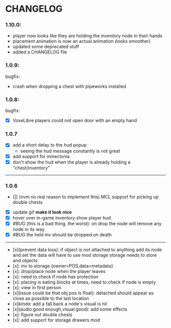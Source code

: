 # CHANGELOG

### 1.10.0:

- player now looks like they are holding the inventory node in their hands
- placement animation is now an actual animation (looks smoother)
- updated some deprecated stuff
- added a CHANGELOG file


### 1.0.9:

bugfix:

- crash when dropping a chest with pipeworks installed

### 1.0.8:

bugfix:

- [x] VoxeLibre players could not open door with an empty hand

### 1.0.7

- [x] add a short delay to the hud popup
  - seeing the hud message constantly is not great
- [x] add support for mineclonia
- [x] don't show the hud when the player is already holding a "chest/inventory"

---

### 1.0.6

- [|] (nvm no real reason to implement this) MCL support for picking up double chests
- [x] update gif **make it look nice**
- [x] hover over in-game inventory show player hud
- [x] #BUG (this is a bad thing, the worst): on drop the node will remove any node in its way
- [x] #BUG the held inv should be dropped on death

---

- [x](prevent data loss): if object is not attached to anything add
  its node and set the data will have to use mod storage storage
  needs to store and objects
- [x]: inv to storage {owner=POS,data=metadata}
- [x]: drop/place node when the player leaves
- [x]: need to check if node has protection
- [x]: placing is eating blocks at times, need to check if node is empty
- [x]: view in first person
- [x](issue could be that obj pos is float): detached should appear as
  close as possible to the last location
- [x]_kinda_: add a fall back a node's visual is nil
- [x](audio:good enough,visual:good): add some effects
- [x]: figure out double chests
- [x]: add support for storage drawers mod
